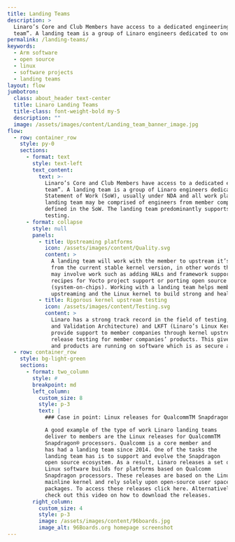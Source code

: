 ```yaml
---
title: Landing Teams
description: >
  Linaro’s Core and Club Members have access to a dedicated engineering team, in other words a “landing
  team”. A landing team is a group of Linaro engineers dedicated to one Linaro member.
permalink: /landing-teams/
keywords:
  - Arm software
  - open source
  - linux
  - software projects
  - landing teams
layout: flow
jumbotron:
  class: about_header text-center
  title: Linaro Landing Teams
  title-class: font-weight-bold my-5
  description: ""
  image: /assets/images/content/Landing_team_banner_image.jpg
flow:
  - row: container_row
    style: py-0
    sections:
      - format: text
        style: text-left
        text_content:
          text: >-
            Linaro’s Core and Club Members have access to a dedicated engineering team, in other words a “landing
            team”. A landing team is a group of Linaro engineers dedicated to one Linaro member. The team executes a
            Statement of Work (SoW), usually under NDA and all work plans are agreed upon with the member. A
            landing team may be comprised of engineers from member companies who will collaboratively work on tasks
            defined in the SoW. The landing team predominantly supports the member in two areas: upstreaming and
            testing.
      - format: collapse
        style: null
        panels:
          - title: Upstreaming platforms
            icon: /assets/images/content/Quality.svg
            content: >
              A landing team will work with the member to upstream it’s platforms to the Linux kernel so that they benefit
              from the current stable kernel version, in other words the latest software updates and security fixes. This
              may involve work such as adding HALs and framework support for Android, implementing and upstreaming
              recipes for Yocto project support or porting open source software, libraries and tools for member SOCs
              (system-on-chips). Working with a landing team helps member companies leverage Linaro’s experience in
              upstreaming and the Linux kernel to build strong and healthy open source ecosystems for their platforms.
          - title: Rigorous kernel upstream testing
            icon: /assets/images/content/Testing.svg
            content: >
              Linaro has a strong track record in the field of testing, having created tools such as LAVA (Linaro Automation
              and Validation Architecture) and LKFT (Linaro’s Linux Kernel Functional Test Framework) . Landing teams
              provide support to member companies through kernel upstream testing and are able to provide software
              release testing for member companies’ products. This gives members the peace of mind that their platforms
              and products are running on software which is as secure and of as high quality as is possible.
  - row: container_row
    style: bg-light-green
    sections:
      - format: two_column
        style: #
        breakpoint: md
        left_column:
          custom_size: 8
          style: p-3
          text: |
            ### Case in point: Linux releases for QualcommTM Snapdragon® processors

            A good example of the type of work Linaro landing teams
            deliver to members are the Linux releases for QualcommTM
            Snapdragon® processors. Qualcomm is a core member and
            has had a landing team since 2014. One of the tasks the
            landing team has is to support and evolve the Snapdragon
            open source ecosystem. As a result, Linaro releases a set of
            Linux software builds for platforms based on Qualcomm
            Snapdragon processors. These releases are based on the Linux
            mainline kernel and rely solely upon open-source user space
            packages. To access these releases click here. Alternatively,
            check out this video on how to download the releases.
        right_column:
          custom_size: 4
          style: p-3
          image: /assets/images/content/96boards.jpg
          image_alt: 96Boards.org homepage screenshot
---
```

